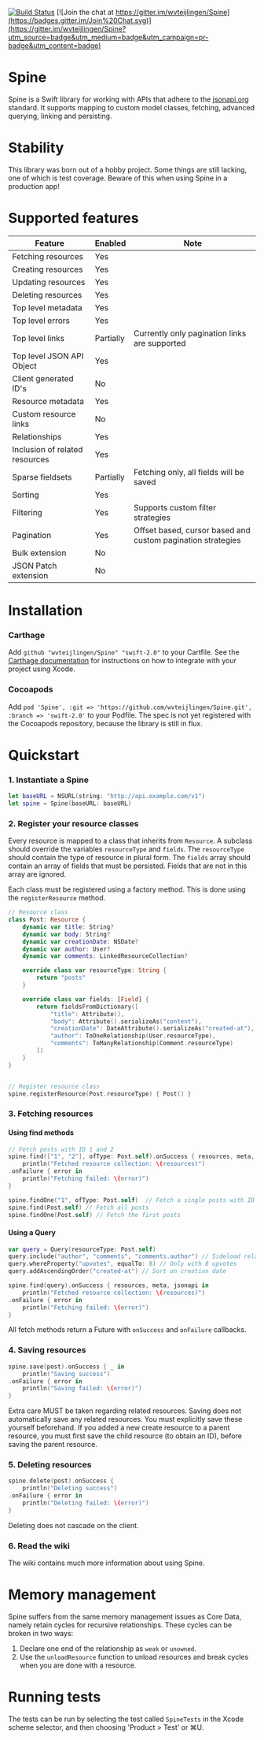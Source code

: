 [![Build Status](https://travis-ci.org/wvteijlingen/Spine.svg?branch=swift-2.0)](https://travis-ci.org/wvteijlingen/Spine) [![Join the chat at https://gitter.im/wvteijlingen/Spine](https://badges.gitter.im/Join%20Chat.svg)](https://gitter.im/wvteijlingen/Spine?utm_source=badge&utm_medium=badge&utm_campaign=pr-badge&utm_content=badge)

Spine
=====
Spine is a Swift library for working with APIs that adhere to the [jsonapi.org](http://jsonapi.org) standard. It supports mapping to custom model classes, fetching, advanced querying, linking and persisting.

Stability
============
This library was born out of a hobby project. Some things are still lacking, one of which is test coverage. Beware of this when using Spine in a production app!

Supported features
==================
| Feature                        | Enabled   | Note                                                        |
| ------------------------------ | --------- | ----------------------------------------------------------- |
| Fetching resources             | Yes       |                                                             |
| Creating resources             | Yes       |                                                             |
| Updating resources             | Yes       |                                                             |
| Deleting resources             | Yes       |                                                             |
| Top level metadata             | Yes        |                                                             |
| Top level errors               | Yes       |                                                             |
| Top level links                | Partially | Currently only pagination links are supported               |
| Top level JSON API Object      | Yes        |                                                             |
| Client generated ID's          | No        |                                                             |
| Resource metadata              | Yes       |                                                             |
| Custom resource links          | No        |                                                             |
| Relationships                  | Yes       |                                                             |
| Inclusion of related resources | Yes       |                                                             |
| Sparse fieldsets               | Partially | Fetching only, all fields will be saved                     |
| Sorting                        | Yes       |                                                             |
| Filtering                      | Yes       | Supports custom filter strategies                           |
| Pagination                     | Yes       | Offset based, cursor based and custom pagination strategies |
| Bulk extension                 | No        |                                                             |
| JSON Patch extension           | No        |                                                             |

Installation
============

### Carthage
Add `github "wvteijlingen/Spine" "swift-2.0"` to your Cartfile. See the [Carthage documentation](https://github.com/Carthage/Carthage#adding-frameworks-to-an-application) for instructions on how to integrate with your project using Xcode.

### Cocoapods
Add `pod 'Spine', :git => 'https://github.com/wvteijlingen/Spine.git', :branch => 'swift-2.0'` to your Podfile. The spec is not yet registered with the Cocoapods repository, because the library is still in flux.

Quickstart
==========
### 1. Instantiate a Spine
```swift
let baseURL = NSURL(string: "http://api.example.com/v1")
let spine = Spine(baseURL: baseURL)
```

### 2. Register your resource classes
Every resource is mapped to a class that inherits from `Resource`. A subclass should override the variables `resourceType` and `fields`. The `resourceType` should contain the type of resource in plural form. The `fields` array should contain an array of fields that must be persisted. Fields that are not in this array are ignored.

Each class must be registered using a factory method. This is done using the `registerResource` method.

```swift
// Resource class
class Post: Resource {
	dynamic var title: String?
	dynamic var body: String?
	dynamic var creationDate: NSDate?
	dynamic var author: User?
	dynamic var comments: LinkedResourceCollection?

	override class var resourceType: String {
		return "posts"
	}

	override class var fields: [Field] {
		return fieldsFromDictionary([
			"title": Attribute(),
			"body": Attribute().serializeAs("content"),
			"creationDate": DateAttribute().serializeAs("created-at"),
			"author": ToOneRelationship(User.resourceType),
			"comments": ToManyRelationship(Comment.resourceType)
		])
	}
}


// Register resource class
spine.registerResource(Post.resourceType) { Post() }
```

### 3. Fetching resources

#### Using find methods
```swift
// Fetch posts with ID 1 and 2
spine.find(["1", "2"], ofType: Post.self).onSuccess { resources, meta, jsonapi in
    println("Fetched resource collection: \(resources)")
.onFailure { error in
    println("Fetching failed: \(error)")
}

spine.findOne("1", ofType: Post.self)  // Fetch a single posts with ID 1
spine.find(Post.self) // Fetch all posts
spine.findOne(Post.self) // Fetch the first posts
```

#### Using a Query
```swift
var query = Query(resourceType: Post.self)
query.include("author", "comments", "comments.author") // Sideload relationships
query.whereProperty("upvotes", equalTo: 8) // Only with 8 upvotes
query.addAscendingOrder("created-at") // Sort on creation date

spine.find(query).onSuccess { resources, meta, jsonapi in
    println("Fetched resource collection: \(resources)")
.onFailure { error in
    println("Fetching failed: \(error)")
}
```

All fetch methods return a Future with `onSuccess` and `onFailure` callbacks.

### 4. Saving resources
```swift
spine.save(post).onSuccess { _ in
    println("Saving success")
.onFailure { error in
    println("Saving failed: \(error)")
}
```
Extra care MUST be taken regarding related resources. Saving does not automatically save any related resources. You must explicitly save these yourself beforehand. If you added a new create resource to a parent resource, you must first save the child resource (to obtain an ID), before saving the parent resource.

### 5. Deleting resources
```swift
spine.delete(post).onSuccess {
    println("Deleting success")
.onFailure { error in
    println("Deleting failed: \(error)")
}
```
Deleting does not cascade on the client.

### 6. Read the wiki
The wiki contains much more information about using Spine.


Memory management
=================
Spine suffers from the same memory management issues as Core Data, namely retain cycles for recursive relationships. These cycles can be broken in two ways:

1. Declare one end of the relationship as `weak` or `unowned`.
2. Use the `unloadResource` function to unload resources and break cycles when you are done with a resource.


Running tests
============
The tests can be run by selecting the test called `SpineTests` in the Xcode scheme selector, and then choosing 'Product > Test' or ⌘U.
